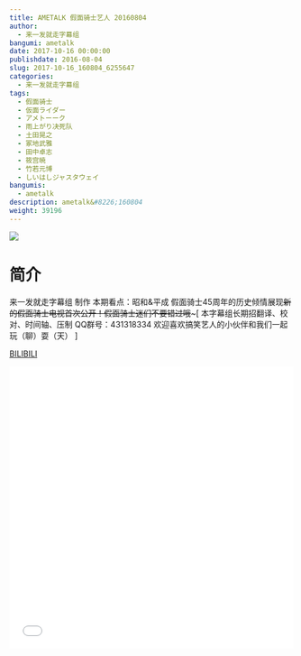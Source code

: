 ```yaml
---
title: AMETALK 假面骑士艺人 20160804
author: 
  - 来一发就走字幕组
bangumi: ametalk
date: 2017-10-16 00:00:00
publishdate: 2016-08-04
slug: 2017-10-16_160804_6255647
categories: 
  - 来一发就走字幕组
tags: 
  - 假面骑士
  - 仮面ライダー
  - アメトーーク
  - 雨上がり决死队
  - 土田晃之
  - 冢地武雅
  - 田中卓志
  - 筱宫暁
  - 竹若元博
  - しいはしジャスタウェイ
bangumis: 
  - ametalk
description: ametalk&#8226;160804
weight: 39196
---
```


![](https://i.imgur.com/KBi9n5c.jpg)

# 简介  
来一发就走字幕组 制作 本期看点：昭和&amp;平成 假面骑士45周年的历史倾情展现~~新的假面骑士电视首次公开！假面骑士迷们不要错过哦~~~[ 本字幕组长期招翻译、校对、时间轴、压制   QQ群号：431318334 欢迎喜欢搞笑艺人的小伙伴和我们一起玩（聊）耍（天） ]

  [BILIBILI](https://www.bilibili.com/video/av6255647/)


  <iframe src="//www.bilibili.com/html/html5player.html?cid=10162927&aid=6255647" width="100%" height="500" frameborder="0" allowfullscreen="allowfullscreen"></iframe>

